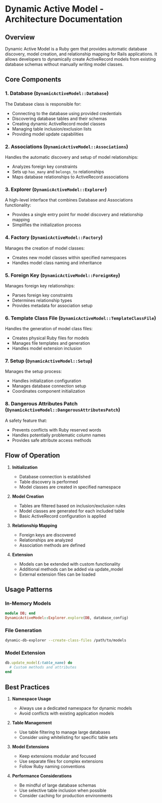 # Dynamic Active Model - Architecture Documentation

## Overview
Dynamic Active Model is a Ruby gem that provides automatic database discovery, model creation, and relationship mapping for Rails applications. It allows developers to dynamically create ActiveRecord models from existing database schemas without manually writing model classes.

## Core Components

### 1. Database (`DynamicActiveModel::Database`)
The Database class is responsible for:
- Connecting to the database using provided credentials
- Discovering database tables and their schemas
- Creating dynamic ActiveRecord model classes
- Managing table inclusion/exclusion lists
- Providing model update capabilities

### 2. Associations (`DynamicActiveModel::Associations`)
Handles the automatic discovery and setup of model relationships:
- Analyzes foreign key constraints
- Sets up `has_many` and `belongs_to` relationships
- Maps database relationships to ActiveRecord associations

### 3. Explorer (`DynamicActiveModel::Explorer`)
A high-level interface that combines Database and Associations functionality:
- Provides a single entry point for model discovery and relationship mapping
- Simplifies the initialization process

### 4. Factory (`DynamicActiveModel::Factory`)
Manages the creation of model classes:
- Creates new model classes within specified namespaces
- Handles model class naming and inheritance

### 5. Foreign Key (`DynamicActiveModel::ForeignKey`)
Manages foreign key relationships:
- Parses foreign key constraints
- Determines relationship types
- Provides metadata for association setup

### 6. Template Class File (`DynamicActiveModel::TemplateClassFile`)
Handles the generation of model class files:
- Creates physical Ruby files for models
- Manages file templates and generation
- Handles model extension inclusion

### 7. Setup (`DynamicActiveModel::Setup`)
Manages the setup process:
- Handles initialization configuration
- Manages database connection setup
- Coordinates component initialization

### 8. Dangerous Attributes Patch (`DynamicActiveModel::DangerousAttributesPatch`)
A safety feature that:
- Prevents conflicts with Ruby reserved words
- Handles potentially problematic column names
- Provides safe attribute access methods

## Flow of Operation

1. **Initialization**
   - Database connection is established
   - Table discovery is performed
   - Model classes are created in specified namespace

2. **Model Creation**
   - Tables are filtered based on inclusion/exclusion rules
   - Model classes are generated for each included table
   - Basic ActiveRecord configuration is applied

3. **Relationship Mapping**
   - Foreign keys are discovered
   - Relationships are analyzed
   - Association methods are defined

4. **Extension**
   - Models can be extended with custom functionality
   - Additional methods can be added via update_model
   - External extension files can be loaded

## Usage Patterns

### In-Memory Models
```ruby
module DB; end
DynamicActiveModel::Explorer.explore(DB, database_config)
```

### File Generation
```bash
dynamic-db-explorer --create-class-files /path/to/models
```

### Model Extension
```ruby
db.update_model(:table_name) do
  # Custom methods and attributes
end
```

## Best Practices

1. **Namespace Usage**
   - Always use a dedicated namespace for dynamic models
   - Avoid conflicts with existing application models

2. **Table Management**
   - Use table filtering to manage large databases
   - Consider using whitelisting for specific table sets

3. **Model Extensions**
   - Keep extensions modular and focused
   - Use separate files for complex extensions
   - Follow Ruby naming conventions

4. **Performance Considerations**
   - Be mindful of large database schemas
   - Use selective table inclusion when possible
   - Consider caching for production environments 